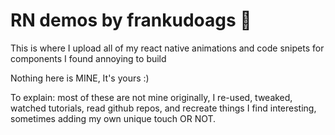 # RN demos by frankudoags 👋

This is where I upload all of my react native animations and code snipets for components I found annoying to build


Nothing here is MINE, It's yours :)

To explain: most of these are not mine originally, I re-used, tweaked, watched tutorials, read github repos, and recreate things I find interesting, sometimes adding my own unique touch OR NOT.




